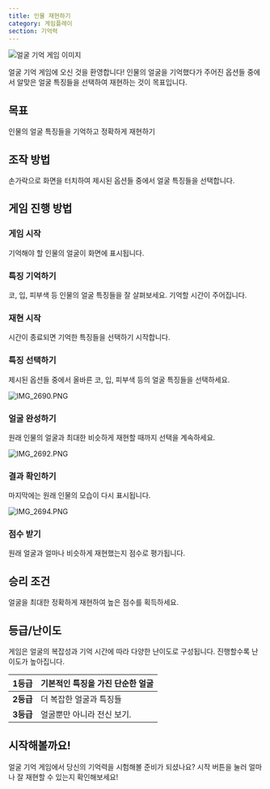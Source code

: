 ```yaml
---
title: 인물 재현하기
category: 게임플레이
section: 기억력
---
```

![얼굴 기억 게임 이미지](https://help.studycat.com/hc/article_attachments/34824961331481)

얼굴 기억 게임에 오신 것을 환영합니다! 인물의 얼굴을 기억했다가 주어진 옵션들 중에서 알맞은 얼굴 특징들을 선택하여 재현하는 것이 목표입니다.

## 목표

인물의 얼굴 특징들을 기억하고 정확하게 재현하기

## 조작 방법

손가락으로 화면을 터치하여 제시된 옵션들 중에서 얼굴 특징들을 선택합니다.

## 게임 진행 방법

### 게임 시작

기억해야 할 인물의 얼굴이 화면에 표시됩니다.

### 특징 기억하기

코, 입, 피부색 등 인물의 얼굴 특징들을 잘 살펴보세요. 기억할 시간이 주어집니다.

### 재현 시작

시간이 종료되면 기억한 특징들을 선택하기 시작합니다.

### 특징 선택하기

제시된 옵션들 중에서 올바른 코, 입, 피부색 등의 얼굴 특징들을 선택하세요.

![IMG_2690.PNG](https://help.studycat.com/hc/article_attachments/34824961340697)

### 얼굴 완성하기

원래 인물의 얼굴과 최대한 비슷하게 재현할 때까지 선택을 계속하세요.

![IMG_2692.PNG](https://help.studycat.com/hc/article_attachments/34824961345177)

### 결과 확인하기

마지막에는 원래 인물의 모습이 다시 표시됩니다.

![IMG_2694.PNG](https://help.studycat.com/hc/article_attachments/34824961349017)

### 점수 받기

원래 얼굴과 얼마나 비슷하게 재현했는지 점수로 평가됩니다.

## 승리 조건

얼굴을 최대한 정확하게 재현하여 높은 점수를 획득하세요.

## 등급/난이도

게임은 얼굴의 복잡성과 기억 시간에 따라 다양한 난이도로 구성됩니다. 진행할수록 난이도가 높아집니다.

| **1등급** | 기본적인 특징을 가진 단순한 얼굴 |
| --- | --- |
| **2등급** | 더 복잡한 얼굴과 특징들 |
| **3등급** | 얼굴뿐만 아니라 전신 보기. |

## 시작해볼까요!

얼굴 기억 게임에서 당신의 기억력을 시험해볼 준비가 되셨나요? 시작 버튼을 눌러 얼마나 잘 재현할 수 있는지 확인해보세요!